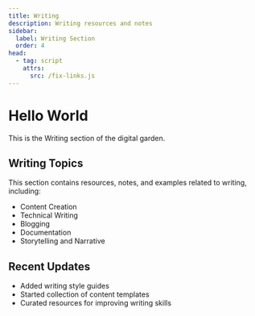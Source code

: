 ```yaml
---
title: Writing
description: Writing resources and notes
sidebar:
  label: Writing Section
  order: 4
head:
  - tag: script
    attrs:
      src: /fix-links.js
---
```


# Hello World

This is the Writing section of the digital garden.

## Writing Topics

This section contains resources, notes, and examples related to writing, including:

- Content Creation
- Technical Writing
- Blogging
- Documentation
- Storytelling and Narrative

## Recent Updates

- Added writing style guides
- Started collection of content templates
- Curated resources for improving writing skills 